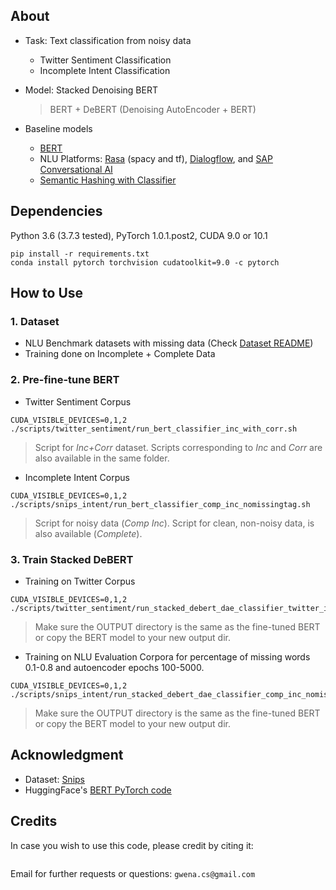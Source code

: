 ## About
* Task: Text classification from noisy data
    * Twitter Sentiment Classification
    * Incomplete Intent Classification

* Model: Stacked Denoising BERT 
  > BERT + DeBERT (Denoising AutoEncoder + BERT)

* Baseline models
  * [BERT](https://github.com/huggingface/pytorch-pretrained-BERT)
  * NLU Platforms: [Rasa](https://rasa.com) (spacy and tf), [Dialogflow](https://dialogflow.com), and [SAP Conversational AI](https://cai.tools.sap) 
  * [Semantic Hashing with Classifier](https://github.com/kumar-shridhar/Know-Your-Intent)

## Dependencies
Python 3.6 (3.7.3 tested), PyTorch 1.0.1.post2, CUDA 9.0 or 10.1
```
pip install -r requirements.txt
conda install pytorch torchvision cudatoolkit=9.0 -c pytorch
```

## How to Use
### 1. Dataset
* NLU Benchmark datasets with missing data (Check [Dataset README](./data/README.md))
* Training done on Incomplete + Complete Data

### 2. Pre-fine-tune BERT
* Twitter Sentiment Corpus
```
CUDA_VISIBLE_DEVICES=0,1,2 ./scripts/twitter_sentiment/run_bert_classifier_inc_with_corr.sh
```
> Script for *Inc+Corr* dataset. Scripts corresponding to *Inc* and *Corr* are also available in the same folder.

* Incomplete Intent Corpus
```
CUDA_VISIBLE_DEVICES=0,1,2 ./scripts/snips_intent/run_bert_classifier_comp_inc_nomissingtag.sh
```
> Script for noisy data (*Comp Inc*). Script for clean, non-noisy data, is also available (*Complete*).

### 3. Train Stacked DeBERT
* Training on Twitter Corpus
```
CUDA_VISIBLE_DEVICES=0,1,2 ./scripts/twitter_sentiment/run_stacked_debert_dae_classifier_twitter_inc_with_corr.sh
```
> Make sure the OUTPUT directory is the same as the fine-tuned BERT or copy the BERT model to your new output dir.

* Training on NLU Evaluation Corpora for percentage of missing words 0.1-0.8 and autoencoder epochs 100-5000.
```
CUDA_VISIBLE_DEVICES=0,1,2 ./scripts/snips_intent/run_stacked_debert_dae_classifier_comp_inc_nomissingtag.sh
```
> Make sure the OUTPUT directory is the same as the fine-tuned BERT or copy the BERT model to your new output dir.

## Acknowledgment
* Dataset: [Snips](https://github.com/snipsco/nlu-benchmark)
* HuggingFace's [BERT PyTorch code](https://github.com/huggingface/pytorch-pretrained-BERT)

## Credits
In case you wish to use this code, please credit by citing it:

```
```

Email for further requests or questions: `gwena.cs@gmail.com`